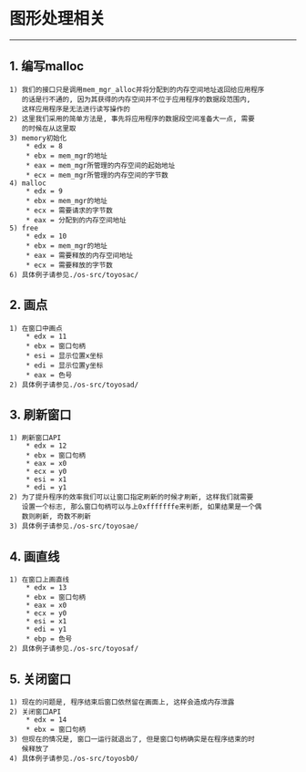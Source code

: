 # **图形处理相关** #
***


## **1. 编写malloc** ##
    1) 我们的接口只是调用mem_mgr_alloc并将分配到的内存空间地址返回给应用程序
       的话是行不通的, 因为其获得的内存空间并不位于应用程序的数据段范围内, 
       这样应用程序是无法进行读写操作的
    2) 这里我们采用的简单方法是, 事先将应用程序的数据段空间准备大一点, 需要
       的时候在从这里取
    3) memory初始化
        * edx = 8
        * ebx = mem_mgr的地址
        * eax = mem_mgr所管理的内存空间的起始地址
        * ecx = mem_mgr所管理的内存空间的字节数
    4) malloc
        * edx = 9
        * ebx = mem_mgr的地址
        * ecx = 需要请求的字节数
        * eax = 分配到的内存空间地址
    5) free
        * edx = 10
        * ebx = mem_mgr的地址
        * eax = 需要释放的内存空间地址
        * ecx = 需要释放的字节数
    6) 具体例子请参见./os-src/toyosac/



## **2. 画点** ##
    1) 在窗口中画点
        * edx = 11
        * ebx = 窗口句柄
        * esi = 显示位置x坐标
        * edi = 显示位置y坐标
        * eax = 色号
    2) 具体例子请参见./os-src/toyosad/



## **3. 刷新窗口** ##
    1) 刷新窗口API
        * edx = 12
        * ebx = 窗口句柄
        * eax = x0
        * ecx = y0
        * esi = x1
        * edi = y1
    2) 为了提升程序的效率我们可以让窗口指定刷新的时候才刷新, 这样我们就需要
       设置一个标志, 那么窗口句柄可以与上0xfffffffe来判断, 如果结果是一个偶
       数则刷新, 奇数不刷新
    3) 具体例子请参见./os-src/toyosae/



## **4. 画直线** ##
    1) 在窗口上画直线
        * edx = 13
        * ebx = 窗口句柄
        * eax = x0
        * ecx = y0
        * esi = x1
        * edi = y1
        * ebp = 色号
    2) 具体例子请参见./os-src/toyosaf/



## **5. 关闭窗口** ##
    1) 现在的问题是, 程序结束后窗口依然留在画面上, 这样会造成内存泄露
    2) 关闭窗口API
        * edx = 14
        * ebx = 窗口句柄
    3) 但现在的情况是, 窗口一运行就退出了, 但是窗口句柄确实是在程序结束的时
       候释放了
    4) 具体例子请参见./os-src/toyosb0/ 
